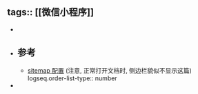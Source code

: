 tags:: [[微信小程序]]
---

-
- ## 参考
	- [sitemap 配置](https://developers.weixin.qq.com/miniprogram/dev/framework/sitemap.html) (注意, 正常打开文档时, 侧边栏貌似不显示这篇)
	  logseq.order-list-type:: number
-